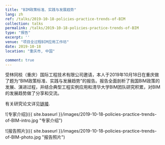 ```yaml
---
title: "BIM政策标准、实践与发展趋势"
lang: zh
ref: /talks/2019-10-18-policies-practice-trends-of-BIM
collection: talks
permalink: /talks/2019-10-18-policies-practice-trends-of-BIM
type: "报告"
excerpt: ''
venue: "项目全过程BIM应用工作坊"
date: 2019-10-18
location: "重庆市, 中国"

comment: true
---
```


受林同棪（重庆）国际工程技术有限公司邀请，本人于2019年10月18日在重庆做了题为“BIM政策标准、实践与发展趋势”的报告。报告全面剖析了我国BIM政策的发展、演进过程，并结合典型工程实例应用和清华大学BIM团队研究积累，对BIM的发展趋势做了分享和交流。

有关研究论文详见[链接]({site.baseurl}}/publications/2018-03-06-bim-policies-in-china).

![专家介绍]({{ site.baseurl }}/images/2019-10-18-policies-practice-trends-of-BIM-intro.jpg "专家介绍")

![报告照片]({{ site.baseurl }}/images/2019-10-18-policies-practice-trends-of-BIM-photo.jpg "报告照片")
